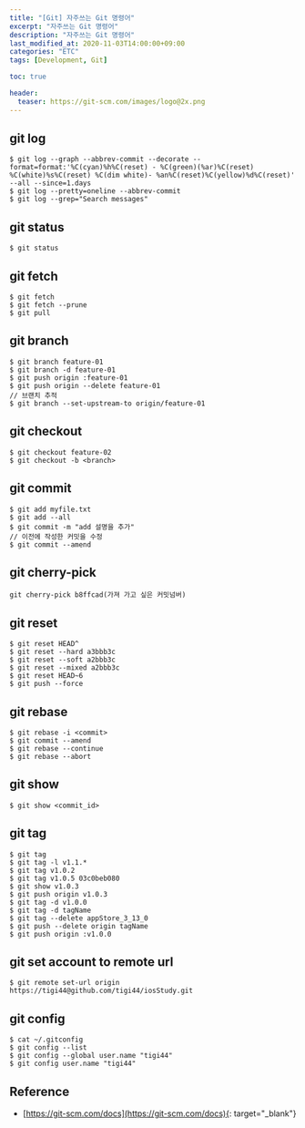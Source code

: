 ```yaml
---
title: "[Git] 자주쓰는 Git 명령어"
excerpt: "자주쓰는 Git 명령어"
description: "자주쓰는 Git 명령어"
last_modified_at: 2020-11-03T14:00:00+09:00
categories: "ETC"
tags: [Development, Git]

toc: true

header:
  teaser: https://git-scm.com/images/logo@2x.png
---
```


## git log
```shell
$ git log --graph --abbrev-commit --decorate --format=format:'%C(cyan)%h%C(reset) - %C(green)(%ar)%C(reset) %C(white)%s%C(reset) %C(dim white)- %an%C(reset)%C(yellow)%d%C(reset)' --all --since=1.days
$ git log --pretty=oneline --abbrev-commit
$ git log --grep="Search messages"
```

## git status
```shell
$ git status
```

## git fetch
```shell
$ git fetch
$ git fetch --prune
$ git pull
```

## git branch
```shell
$ git branch feature-01
$ git branch -d feature-01
$ git push origin :feature-01
$ git push origin --delete feature-01
// 브랜치 추적
$ git branch --set-upstream-to origin/feature-01
```

## git checkout
```shell
$ git checkout feature-02
$ git checkout -b <branch>
```

## git commit
```shell
$ git add myfile.txt
$ git add --all
$ git commit -m "add 설명을 추가"
// 이전에 작성한 커밋을 수정
$ git commit --amend
```

## git cherry-pick
```shell
git cherry-pick b8ffcad(가져 가고 싶은 커밋넘버)
```

## git reset
```shell
$ git reset HEAD^
$ git reset --hard a3bbb3c
$ git reset --soft a2bbb3c
$ git reset --mixed a2bbb3c
$ git reset HEAD~6
$ git push --force
```

## git rebase
```shell
$ git rebase -i <commit>
$ git commit --amend
$ git rebase --continue
$ git rebase --abort
```

## git show
```shell
$ git show <commit_id>
```

## git tag
```shell
$ git tag
$ git tag -l v1.1.*
$ git tag v1.0.2
$ git tag v1.0.5 03c0beb080
$ git show v1.0.3
$ git push origin v1.0.3
$ git tag -d v1.0.0
$ git tag -d tagName
$ git tag --delete appStore_3_13_0
$ git push --delete origin tagName
$ git push origin :v1.0.0
```

## git set account to remote url
```shell
$ git remote set-url origin https://tigi44@github.com/tigi44/iosStudy.git
```

## git config
```shell
$ cat ~/.gitconfig
$ git config --list
$ git config --global user.name "tigi44"
$ git config user.name "tigi44"
```

## Reference
- [https://git-scm.com/docs](https://git-scm.com/docs){: target="_blank"}
